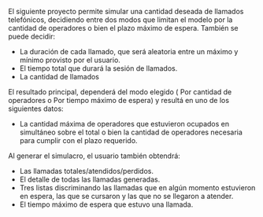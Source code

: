 El siguiente proyecto permite simular una cantidad deseada de llamados telefónicos, decidiendo entre dos modos que limitan el modelo por la cantidad de operadores o bien el plazo máximo de espera. También se puede decidir:
* La duración de cada llamado, que será aleatoria entre un máximo y mínimo provisto por el usuario.
* El tiempo total que durará la sesión de llamados.
* La cantidad de llamados

El resultado principal, dependerá del modo elegido ( Por cantidad de operadores o Por tiempo máximo de espera) y resultá en uno de los siguientes datos:
* La cantidad máxima de operadores que estuvieron ocupados en simultáneo sobre el total o bien la cantidad de operadores necesaria para cumplir con el plazo requerido.

Al generar el simulacro, el usuario también obtendrá:
* Las llamadas totales/atendidos/perdidos.
* El detalle de todas las llamadas generadas.
* Tres listas discriminando las llamadas que en algún momento estuvieron en espera, las que se cursaron y las que no se llegaron a atender.
* El tiempo máximo de espera que estuvo una llamada. 
